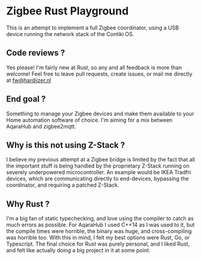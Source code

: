 # Zigbee Rust Playground

This is an attempt to implement a full Zigbee coordinator, using a USB device running the network stack of the Contiki OS.

## Code reviews ?
Yes please! I'm fairly new at Rust, so any and all feedback is more than welcome!
Feel free to leave pull requests, create issues, or mail me directly at fw@hardijzer.nl

## End goal ?
Something to manage your Zigbee devices and make them available to your Home automation software of choice.
I'm aiming for a mix between AqaraHub and zigbee2mqtt.

## Why is this not using Z-Stack ?
I believe my previous attempt at a Zigbee bridge is limited by the fact that all the important stuff is being handled by the proprietary Z-Stack running on severely underpowered microcontroller.
An example would be IKEA Tradfri devices, which are communicating directly to end-devices, bypassing the coordinator, and requiring a patched Z-Stack.

## Why Rust ?
I'm a big fan of static typechecking, and love using the compiler to catch as much errors as possible. For AqaraHub I used C++14 as I was used to it, but the compile times were horrible, the binary was huge, and cross-compiling was horrible too.
With this in mind, I felt my best options were Rust, Go, or Typescript. The final choice for Rust was purely personal, and I liked Rust, and felt like actually doing a big project in it at some point.
